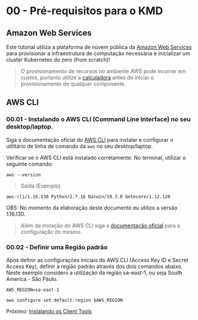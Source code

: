 # 00 - Pré-requisitos para o KMD

## Amazon Web Services
Este tutorial utiliza a plataforma de núvem pública da [Amazon Web Services](https://aws.amazon.com/) para provisionar a infraestrutura de computação necessária e inicializar um cluster Kubernetes do zero (from scratch)!

> O provisionamento de recursos no ambiente AWS pode incorrer em custos, portanto utilize a [calculadora](https://calculator.s3.amazonaws.com/index.html) antes de iniciar o provisionamento de qualquer componente.

## AWS CLI

### 00.01 - Instalando o AWS CLI (Command Line Interface) no seu desktop/laptop.

Siga a documentação oficial do [AWS CLI](https://aws.amazon.com/cli) para instalar e configurar o utilitário de linha de comando da `aws` no seu desktop/laptop.

Verificar se o AWS CLI está instalado corretamente. No terminal, utilizar o seguinte comando:

```
aws --version
```

> Saída (Exemplo)
```
aws-cli/1.16.130 Python/2.7.16 Darwin/19.3.0 botocore/1.12.120
```
OBS: No momento da elaboração deste documento eu utilizo a versão 1.16.130.
> Além da instação do AWS CLI siga a [documentação oficial](https://aws.amazon.com/cli/) para a configuração do mesmo.

### 00.02 - Definir uma Região padrão
Após definir as configurações iniciais do AWS CLI (Access Key ID e Secret Access Key), definir a região padrão através dos dois comandos abaixo. Neste exemplo considero a utilização da região sa-east-1, ou seja South America - São Paulo.
```
AWS_REGION=sa-east-1
```
```
aws configure set default.region $AWS_REGION
```

Próximo: [Instalando os Client Tools](01-client-tools.md)
